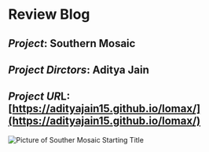 # Review Blog

## *Project*: Southern Mosaic

## *Project Dirctors*: Aditya Jain

## *Project UR*L: [https://adityajain15.github.io/lomax/](https://adityajain15.github.io/lomax/)

![Picture of Souther Mosaic Starting Title](https://Mmart04.github.io/BlogMart/images/SouthernMosaic.jpg)

